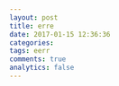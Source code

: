 ```yaml
---
layout: post
title: erre
date: 2017-01-15 12:36:36
categories: 
tags: eerr
comments: true
analytics: false
---
```


